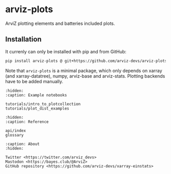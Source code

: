 # arviz-plots
ArviZ plotting elements and batteries included plots.

## Installation

It currenly can only be installed with pip and from GitHub:

```bash
pip install arviz-plots @ git+https://github.com/arviz-devs/arviz-plots
```

Note that `arviz-plots` is a minimal package, which only depends on
xarray (and xarray-datatree), numpy, arviz-base and arviz-stats.
Plotting backends have to be added manually.

```{toctree}
:hidden:
:caption: Example notebooks

tutorials/intro_to_plotcollection
tutorials/plot_dist_examples
```

```{toctree}
:hidden:
:caption: Reference

api/index
glossary
```

```{toctree}
:caption: About
:hidden:

Twitter <https://twitter.com/arviz_devs>
Mastodon <https://bayes.club/@ArviZ>
GitHub repository <https://github.com/arviz-devs/xarray-einstats>
```
